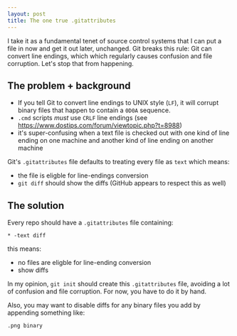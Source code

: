 ```yaml
---
layout: post
title: The one true .gitattributes
---
```


I take it as a fundamental tenet of source control systems that I can put a file in now and get it out later, unchanged. Git breaks this rule: Git can convert line endings, which which regularly causes confusion and file corruption. Let's stop that from happening.

## The problem + background

- If you tell Git to convert line endings to UNIX style (`LF`), it will corrupt binary files that happen to contain a `0D0A` sequence.
- `.cmd` scripts _must_ use `CRLF` line endings (see https://www.dostips.com/forum/viewtopic.php?t=8988)
- it's super-confusing when a text file is checked out with one kind of line ending on one machine and another kind of line ending on another machine

Git's `.gitattributes` file defaults to treating every file as `text` which means:
- the file is eligble for line-endings conversion
- `git diff` should show the diffs (GitHub appears to respect this as well)

## The solution

Every repo should have a `.gitattributes` file containing:

```
* -text diff
```

this means:
- no files are eligble for line-ending conversion
- show diffs

In my opinion, `git init` should create this `.gitattributes` file, avoiding a lot of confusion and file corruption. For now, you have to do it by hand.

Also, you may want to disable diffs for any binary files you add by appending something like:

```
.png binary
```
